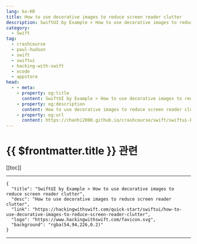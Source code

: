 ```yaml
---
lang: ko-KR
title: How to use decorative images to reduce screen reader clutter
description: SwiftUI by Example > How to use decorative images to reduce screen reader clutter
category:
  - Swift
tag: 
  - crashcourse
  - paul-hudson
  - swift
  - swiftui
  - hacking-with-swift
  - xcode
  - appstore
head:
  - - meta:
    - property: og:title
      content: SwiftUI by Example > How to use decorative images to reduce screen reader clutter
    - property: og:description
      content: How to use decorative images to reduce screen reader clutter
    - property: og:url
      content: https://chanhi2000.github.io/crashcourse/swift/swiftui-by-example/22-accessibility/how-to-use-decorative-images-to-reduce-screen-reader-clutter.html
---
```


# {{ $frontmatter.title }} 관련

[[toc]]

---

```component VPCard
{
  "title": "SwiftUI by Example > How to use decorative images to reduce screen reader clutter",
  "desc": "How to use decorative images to reduce screen reader clutter",
  "link": "https://hackingwithswift.com/quick-start/swiftui/how-to-use-decorative-images-to-reduce-screen-reader-clutter",
  "logo": "https://www.hackingwithswift.com/favicon.svg",
  "background": "rgba(54,94,226,0.2)"
}
```

---

<TagLinks />